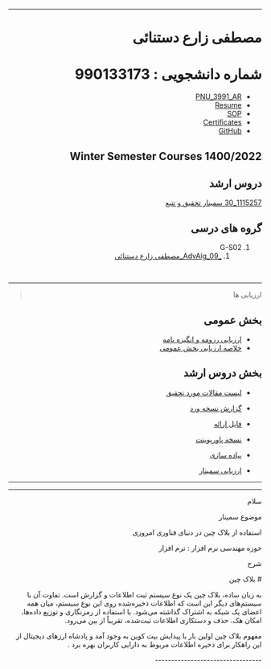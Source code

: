 <div dir="rtl">
  
  ---------

# مصطفی زارع دستنائی
# شماره دانشجویی : 990133173

- [PNU_3991_AR](https://github.com/mostafazare2008/PNU_3991_AR)
- [Resume](https://github.com/mostafazare2008/mostafazare2008.github.io.git) 
- [SOP](https://github.com/mostafazare2008/SOP.git)
- [Certificates](https://github.com/mostafazare2008/patchwork.git)
- [GitHub](https://github.com/mostafazare2008)


## Winter Semester Courses 1400/2022

## دروس ارشد

[1115257_30 سمینار تحقیق و تتبع](https://github.com/mostafazare2008/seminar.git)

## گروه های درسی
1. G-S02
    1. [_AdvAlg_09_مصطفی زارع دستنائی](https://github.com/AliRazavi-edu/PNU_3991/tree/master/_MSc/AdvancedAlgorithms/1115025_01/09_%D9%85%D8%B5%D8%B7%D9%81%D9%8A%20%D8%B2%D8%A7%D8%B1%D8%B9%20%D8%AF%D8%B3%D8%AA%D9%86%D8%A7%D8%A6%D9%8A)
<br>

---------
> ارزیابی ها

## بخش عمومی
- [ارزیابی رزومه و انگیزه نامه]()
- [خلاصه ارزیابی بخش عمومی]()

## بخش دروس ارشد
- [لیست مقالات مورد تحقیق](https://github.com/mostafazare2008/seminar/tree/main/%D9%85%D8%B3%D8%AA%D9%86%D8%AF%D8%A7%D8%AA/Article)
- [گزارش نسخه ورد](https://github.com/mostafazare2008/seminar)
- [فایل ارائه](https://github.com/mostafazare2008/seminar)
- [نسخه پاورپوینت](https://github.com/mostafazare2008/seminar/tree/main/%D9%85%D8%B3%D8%AA%D9%86%D8%AF%D8%A7%D8%AA/Powerpoint)

- [پیاده سازی]()

- [ارزیابی سمینار](https://github.com/mohammadkad/PNU_3991_AR/blob/main/_General/MK_Seminar_Scoring_AR_3991.pdf)

---------

----------------
<p align="right">سلام</p>
<p align="right">موضوع سمینار</p>
<p align="right">استفاده از بلاک چین در دنیای فناوری امروزی</p>
<p align="right">حوزه مهندسی نرم افزار : ترم افزار</p>
<p align="right">شرح</p>
<p align="right"># بلاک چین

به زبان ساده، بلاک چین یک نوع سیستم ثبت اطلاعات و گزارش است. تفاوت آن با سیستم‌های دیگر این است که اطلاعات ذخیره‌شده روی این نوع سیستم، میان همه اعضای یک شبکه به اشتراک گذاشته می‌شود. با استفاده از رمزنگاری و توزیع داده‌ها، امکان هک، حذف و دستکاری اطلاعات ثبت‌شده، تقریباً از بین می‌رود.

مفهوم بلاک چین اولین بار با پیدایش بیت کوین به وجود آمد و پادشاه ارزهای دیجیتال از این راهکار برای ذخیره اطلاعات مربوط به دارایی کاربران بهره برد
.
</p>
---------------------------------

 
